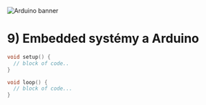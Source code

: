 ![Arduino banner](https://user-images.githubusercontent.com/95103224/197895709-58e69f7c-a724-4af9-95e2-fee3b9294084.png)

# 9) Embedded systémy a Arduino

```cpp
void setup() {
  // block of code..
}

void loop() {
  // block of code...
}
```
